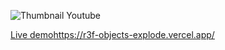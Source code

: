 ![Thumbnail Youtube](https://github.com/wass08/r3f-objects-explode/assets/6551176/3a0c2c13-9e87-4690-ba5f-2ffcba4294c7)

[Live demo](https://r3f-objects-explode.vercel.app/)https://r3f-objects-explode.vercel.app/

